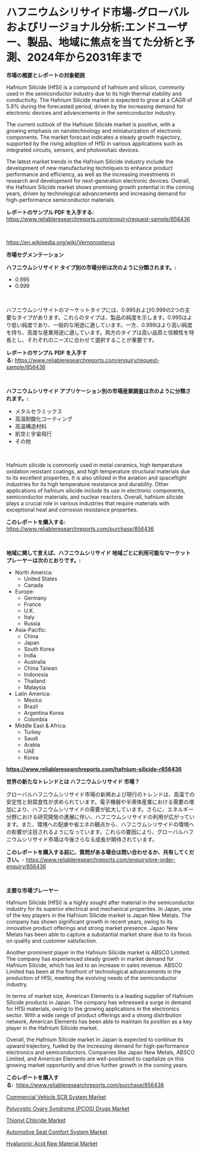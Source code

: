 <p><h1>ハフニウムシリサイド市場-グローバルおよびリージョナル分析:エンドユーザー、製品、地域に焦点を当てた分析と予測、2024年から2031年まで</h1></p><p><strong>市場の概要とレポートの対象範囲</strong></p>
<p><p>Hafnium Silicide (HfSi) is a compound of hafnium and silicon, commonly used in the semiconductor industry due to its high thermal stability and conductivity. The Hafnium Silicide market is expected to grow at a CAGR of 5.9% during the forecasted period, driven by the increasing demand for electronic devices and advancements in the semiconductor industry.</p><p>The current outlook of the Hafnium Silicide market is positive, with a growing emphasis on nanotechnology and miniaturization of electronic components. The market forecast indicates a steady growth trajectory, supported by the rising adoption of HfSi in various applications such as integrated circuits, sensors, and photovoltaic devices.</p><p>The latest market trends in the Hafnium Silicide industry include the development of new manufacturing techniques to enhance product performance and efficiency, as well as the increasing investments in research and development for next-generation electronic devices. Overall, the Hafnium Silicide market shows promising growth potential in the coming years, driven by technological advancements and increasing demand for high-performance semiconductor materials.</p></p>
<p><strong>レポートのサンプル PDF を入手する:</strong> <a href="https://www.reliableresearchreports.com/enquiry/request-sample/856436">https://www.reliableresearchreports.com/enquiry/request-sample/856436</a></p>
<p>&nbsp;</p>
<p><a href="https://en.wikipedia.org/wiki/Vernonopterus">https://en.wikipedia.org/wiki/Vernonopterus</a></p>
<p><strong>市場セグメンテーション</strong></p>
<p><strong>ハフニウムシリサイド タイプ別の市場分析は次のように分類されます。:</strong></p>
<p><ul><li>0.995</li><li>0.999</li></ul></p>
<p>&nbsp;</p>
<p><p>ハフニウムシリサイトのマーケットタイプには、0.995および0.999の2つの主要なタイプがあります。これらのタイプは、製品の純度を示します。0.995はより低い純度であり、一般的な用途に適しています。一方、0.999はより高い純度を持ち、高度な産業用途に適しています。両方のタイプは高い品質と信頼性を特長とし、それぞれのニーズに合わせて選択することが重要です。</p></p>
<p><strong>レポートのサンプル PDF を入手する:</strong>&nbsp;<a href="https://www.reliableresearchreports.com/enquiry/request-sample/856436">https://www.reliableresearchreports.com/enquiry/request-sample/856436</a></p>
<p>&nbsp;</p>
<p><strong> ハフニウムシリサイド アプリケーション別の市場産業調査は次のように分類されます。:</strong></p>
<p><ul><li>メタルセラミックス</li><li>高温耐酸化コーティング</li><li>高温構造材料</li><li>航空と宇宙飛行</li><li>その他</li></ul></p>
<p>&nbsp;</p>
<p><p>Hafnium silicide is commonly used in metal ceramics, high temperature oxidation resistant coatings, and high temperature structural materials due to its excellent properties. It is also utilized in the aviation and spaceflight industries for its high temperature resistance and durability. Other applications of hafnium silicide include its use in electronic components, semiconductor materials, and nuclear reactors. Overall, hafnium silicide plays a crucial role in various industries that require materials with exceptional heat and corrosion resistance properties.</p></p>
<p><strong>このレポートを購入する:</strong>&nbsp; <a href="https://www.reliableresearchreports.com/purchase/856436">https://www.reliableresearchreports.com/purchase/856436</a></p>
<p>&nbsp;</p>
<p><strong>地域に関して言えば、ハフニウムシリサイド 地域ごとに利用可能なマーケットプレーヤーは次のとおりです。:</strong></p>
<p><ul>
    <li>
        North America:
        <ul>
            <li>United States</li>
            <li>Canada</li>
        </ul>
    </li>
    <li>
        Europe:
        <ul>
            <li>Germany</li>
            <li>France</li>
            <li>U.K.</li>
            <li>Italy</li>
            <li>Russia</li>
        </ul>
    </li>
    <li>
        Asia-Pacific:
        <ul>
            <li>China</li>
            <li>Japan</li>
            <li>South Korea</li>
            <li>India</li>
            <li>Australia</li>
            <li>China Taiwan</li>
            <li>Indonesia</li>
            <li>Thailand</li>
            <li>Malaysia</li>
        </ul>
    </li>
    <li>
        Latin America:
        <ul>
            <li>Mexico</li>
            <li>Brazil</li>
            <li>Argentina Korea</li>
            <li>Colombia</li>
        </ul>
    </li>
    <li>
        Middle East & Africa:
        <ul>
            <li>Turkey</li>
            <li>Saudi</li>
            <li>Arabia</li>
            <li>UAE</li>
            <li>Korea</li>
        </ul>
    </li>
    </ul></p>
<p><strong><a href="https://www.reliableresearchreports.com/hafnium-silicide-r856436">https://www.reliableresearchreports.com/hafnium-silicide-r856436</a></strong>&nbsp;</p>
<p><strong>世界の新たなトレンドとは ハフニウムシリサイド 市場？</strong></p>
<p><p>グローバルハフニウムシリサイド市場の新興および現行のトレンドは、高温での安定性と耐腐食性が求められています。電子機器や半導体産業における需要の増加により、ハフニウムシリサイドの需要が拡大しています。さらに、エネルギー分野における研究開発の進展に伴い、ハフニウムシリサイドの利用が広がっています。また、環境への配慮や省エネの観点から、ハフニウムシリサイドの環境への影響が注目されるようになっています。これらの要因により、グローバルハフニウムシリサイド市場は今後さらなる成長が期待されています。</p></p>
<p><strong>このレポートを購入する前に、質問がある場合は問い合わせるか、共有してください。</strong>- <a href="https://www.reliableresearchreports.com/enquiry/pre-order-enquiry/856436">https://www.reliableresearchreports.com/enquiry/pre-order-enquiry/856436</a></p>
<p>&nbsp;</p>
<p><strong>主要な市場プレーヤー</strong></p>
<p><p>Hafnium Silicide (HfSi) is a highly sought after material in the semiconductor industry for its superior electrical and mechanical properties. In Japan, one of the key players in the Hafnium Silicide market is Japan New Metals. The company has shown significant growth in recent years, owing to its innovative product offerings and strong market presence. Japan New Metals has been able to capture a substantial market share due to its focus on quality and customer satisfaction.</p><p>Another prominent player in the Hafnium Silicide market is ABSCO Limited. The company has experienced steady growth in market demand for Hafnium Silicide, which has led to an increase in sales revenue. ABSCO Limited has been at the forefront of technological advancements in the production of HfSi, meeting the evolving needs of the semiconductor industry.</p><p>In terms of market size, American Elements is a leading supplier of Hafnium Silicide products in Japan. The company has witnessed a surge in demand for HfSi materials, owing to the growing applications in the electronics sector. With a wide range of product offerings and a strong distribution network, American Elements has been able to maintain its position as a key player in the Hafnium Silicide market.</p><p>Overall, the Hafnium Silicide market in Japan is expected to continue its upward trajectory, fueled by the increasing demand for high-performance electronics and semiconductors. Companies like Japan New Metals, ABSCO Limited, and American Elements are well-positioned to capitalize on this growing market opportunity and drive further growth in the coming years.</p></p>
<p><strong>このレポートを購入する:</strong>&nbsp;&nbsp;<a href="https://www.reliableresearchreports.com/purchase/856436">https://www.reliableresearchreports.com/purchase/856436</a></p>
<p><p><a href="https://github.com/santosh758595/Market-Research-Report-List-5/blob/main/commercial-vehicle-scr-system-market.md">Commercial Vehicle SCR System Market</a></p><p><a href="https://issuu.com/reportprime-2/docs/polycystic-ovary-syndrome-pcos-drugs-market-size-2">Polycystic Ovary Syndrome (PCOS) Drugs Market</a></p><p><a href="https://medium.com/@colin.burgess8756/thionyl-chloride-market-size-is-growing-at-cagr-of-14-1-2720dc0b3d10">Thionyl Chloride Market</a></p><p><a href="https://github.com/elizabethdagraca/Market-Research-Report-List-4/blob/main/automotive-seat-comfort-system-market.md">Automotive Seat Comfort System Market</a></p><p><a href="https://medium.com/@felipestehr/hyaluronic-acid-raw-material-market-size-share-analysis-growth-trends-forecasts-2024-2031-90a218f46d18">Hyaluronic Acid Raw Material Market</a></p></p>